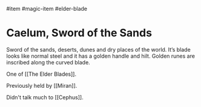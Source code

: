 #item #magic-item #elder-blade
# Caelum, Sword of the Sands 
Sword of the sands, deserts, dunes and dry places of the world. It’s blade looks like normal steel and it has a golden handle and hilt. Golden runes are inscribed along the curved blade.

One of [[The Elder Blades]].

Previously held by [[Miran]].

Didn't talk much to [[Cephus]].